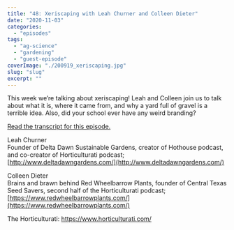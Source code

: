 ```yaml
---
title: "48: Xeriscaping with Leah Churner and Colleen Dieter"
date: "2020-11-03"
categories: 
  - "episodes"
tags: 
  - "ag-science"
  - "gardening"
  - "guest-episode"
coverImage: "./200919_xeriscaping.jpg"
slug: "slug"
excerpt: ""
---
```


This week we’re talking about xeriscaping! Leah and Colleen join us to talk about what it is, where it came from, and why a yard full of gravel is a terrible idea. Also, did your school ever have any weird branding?

[Read the transcript for this episode.](https://www.onetogrowonpod.com/48-xeriscaping-with-leah-churner-and-colleen-dieter-transcript/)

Leah Churner  
Founder of Delta Dawn Sustainable Gardens, creator of Hothouse podcast, and co-creator of Horticulturati podcast; [http://www.deltadawngardens.com/](http://www.deltadawngardens.com/)

Colleen Dieter  
Brains and brawn behind Red Wheelbarrow Plants, founder of Central Texas Seed Savers, second half of the Horticulturati podcast; [https://www.redwheelbarrowplants.com/](https://www.redwheelbarrowplants.com/)

The Horticulturati: https://www.horticulturati.com/
